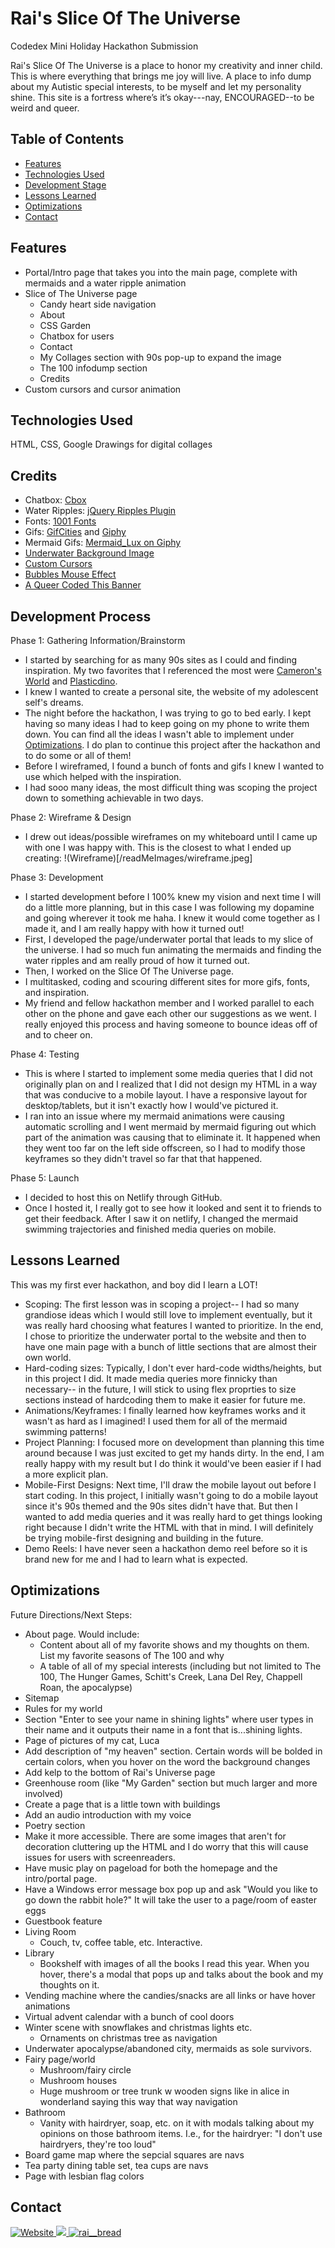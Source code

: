 # Rai's Slice Of The Universe
Codedex Mini Holiday Hackathon Submission

Rai's Slice Of The Universe is a place to honor my creativity and inner child. This is where everything that brings me joy will live. A place to info dump about my Autistic special interests, to be myself and let my personality shine. This site is a fortress where’s it’s okay---nay, ENCOURAGED--to be weird and queer.

## Table of Contents
- [Features](#features)
- [Technologies Used](#technologies-used)
- [Development Stage](#development-stage)
- [Lessons Learned](#lessons-learned)
- [Optimizations](#optimizations)
- [Contact](#contact)

## Features
- Portal/Intro page that takes you into the main page, complete with mermaids and a water ripple animation
- Slice of The Universe page
  - Candy heart side navigation
  - About
  - CSS Garden
  - Chatbox for users
  - Contact
  - My Collages section with 90s pop-up to expand the image
  - The 100 infodump section
  - Credits
- Custom cursors and cursor animation

## Technologies Used
HTML, CSS, Google Drawings for digital collages

## Credits
- Chatbox: [Cbox](https://www.cbox.ws)
- Water Ripples: [jQuery Ripples Plugin](https://github.com/sirxemic/jquery.ripples/tree/master)
- Fonts: [1001 Fonts](https://www.1001fonts.com/)
- Gifs: [GifCities](https://gifcities.org/) and [Giphy](https://giphy.com/)
- Mermaid Gifs: [Mermaid_Lux on Giphy](https://giphy.com/Mermaid_Lux)
- [Underwater Background Image](https://unsplash.com/)
- [Custom Cursors](https://www.cursors-4u.com/)
- [Bubbles Mouse Effect](https://www.mf2fm.com/rv/)
- [A Queer Coded This Banner](https://plasticdino.neocities.org/buttons/queer.png)

## Development Process
Phase 1: Gathering Information/Brainstorm
- I started by searching for as many 90s sites as I could and finding inspiration. My two favorites that I referenced the most were [Cameron's World](https://cameronsworld.net/) and [Plasticdino](https://plasticdino.neocities.org/). 
- I knew I wanted to create a personal site, the website of my adolescent self's dreams.
- The night before the hackathon, I was trying to go to bed early. I kept having so many ideas I had to keep going on my phone to write them down. You can find all the ideas I wasn't able to implement under [Optimizations](#optimizations). I do plan to continue this project after the hackathon and to do some or all of them!
- Before I wireframed, I found a bunch of fonts and gifs I knew I wanted to use which helped with the inspiration.
- I had sooo many ideas, the most difficult thing was scoping the project down to something achievable in two days. 

Phase 2: Wireframe & Design
- I drew out ideas/possible wireframes on my whiteboard until I came up with one I was happy with. This is the closest to what I ended up creating:
!(Wireframe)[/readMeImages/wireframe.jpeg]

Phase 3: Development
- I started development before I 100% knew my vision and next time I will do a little more planning, but in this case I was following my dopamine and going wherever it took me haha. I knew it would come together as I made it, and I am really happy with how it turned out!
- First, I developed the page/underwater portal that leads to my slice of the universe. I had so much fun animating the mermaids and finding the water ripples and am really proud of how it turned out.
- Then, I worked on the Slice Of The Universe page.
- I multitasked, coding and scouring different sites for more gifs, fonts, and inspiration.
- My friend and fellow hackathon member and I worked parallel to each other on the phone and gave each other our suggestions as we went. I really enjoyed this process and having someone to bounce ideas off of and to cheer on.

Phase 4: Testing
- This is where I started to implement some media queries that I did not originally plan on and I realized that I did not design my HTML in a way that was conducive to a mobile layout. I have a responsive layout for desktop/tablets, but it isn't exactly how I would've pictured it. 
- I ran into an issue where my mermaid animations were causing automatic scrolling and I went mermaid by mermaid figuring out which part of the animation was causing that to eliminate it. It happened when they went too far on the left side offscreen, so I had to modify those keyframes so they didn't travel so far that that happened.

Phase 5: Launch
- I decided to host this on Netlify through GitHub.
- Once I hosted it, I really got to see how it looked and sent it to friends to get their feedback. After I saw it on netlify, I changed the mermaid swimming trajectories and finished media queries on mobile.

## Lessons Learned
This was my first ever hackathon, and boy did I learn a LOT!
- Scoping: The first lesson was in scoping a project-- I had so many grandiose ideas which I would still love to implement eventually, but it was really hard choosing what features I wanted to prioritize. In the end, I chose to prioritize the underwater portal to the website and then to have one main page with a bunch of little sections that are almost their own world.
- Hard-coding sizes: Typically, I don't ever hard-code widths/heights, but in this project I did. It made media queries more finnicky than necessary-- in the future, I will stick to using flex proprties to size sections instead of hardcoding them to make it easier for future me.
- Animations/Keyframes: I finally learned how keyframes works and it wasn't as hard as I imagined! I used them for all of the mermaid swimming patterns!
- Project Planning: I focused more on development than planning this time around because I was just excited to get my hands dirty. In the end, I am really happy with my result but I do think it would've been easier if I had a more explicit plan.
- Mobile-First Designs: Next time, I'll draw the mobile layout out before I start coding. In this project, I initially wasn't going to do a mobile layout since it's 90s themed and the 90s sites didn't have that. But then I wanted to add media queries and it was really hard to get things looking right because I didn't write the HTML with that in mind. I will definitely be trying mobile-first designing and building in the future.
- Demo Reels: I have never seen a hackathon demo reel before so it is brand new for me and I had to learn what is expected.

## Optimizations
Future Directions/Next Steps:
- About page. Would include:
  - Content about all of my favorite shows and my thoughts on them. List my favorite seasons of The 100 and why
  - A table of all of my special interests (including but not limited to The 100, The Hunger Games, Schitt's Creek, Lana Del Rey, Chappell Roan, the apocalypse)
- Sitemap
- Rules for my world
- Section "Enter to see your name in shining lights" where user types in their name and it outputs their name in a font that is...shining lights.
- Page of pictures of my cat, Luca
- Add description of "my heaven" section. Certain words will be bolded in certain colors, when you hover on the word the background changes
- Add kelp to the bottom of Rai's Universe page
- Greenhouse room (like "My Garden" section but much larger and more involved)
- Create a page that is a little town with buildings
- Add an audio introduction with my voice
- Poetry section
- Make it more accessible. There are some images that aren't for decoration cluttering up the HTML and I do worry that this will cause issues for users with screenreaders.
- Have music play on pageload for both the homepage and the intro/portal page.
- Have a Windows error message box pop up and ask "Would you like to go down the rabbit hole?" It will take the user to a page/room of easter eggs
- Guestbook feature
- Living Room
  - Couch, tv, coffee table, etc. Interactive.
- Library
  - Bookshelf with images of all the books I read this year. When you hover, there's a modal that pops up and talks about the book and my thoughts on it. 
- Vending machine where the candies/snacks are all links or have hover animations
- Virtual advent calendar with a bunch of cool doors
- Winter scene with snowflakes and christmas lights etc.
  - Ornaments on christmas tree as navigation
- Underwater apocalypse/abandoned city, mermaids as sole survivors.
- Fairy page/world
  - Mushroom/fairy circle
  - Mushroom houses
  - Huge mushroom or tree trunk w wooden signs like in alice in wonderland saying this way that way navigation
- Bathroom
  - Vanity with hairdryer, soap, etc. on it with modals talking about my opinions on those bathroom items. I.e., for the hairdryer: "I don't use hairdryers, they're too loud"
- Board game map where the sepcial squares are navs
- Tea party dining table set, tea cups are navs
- Page with lesbian flag colors

## Contact
<p> 
  <a href="https://raisadorzback.netlify.app/" target="blank">
    <img src="https://img.shields.io/badge/Website-563d7c?&style=for-the-badge" alt="Website">
  </a>
  <a href="https://www.linkedin.com/in/raisa-d/">
    <img src="https://img.shields.io/badge/LinkedIn-046E6D?logo=linkedin&style=for-the-badge">
  </a>
  <a href="https://twitter.com/rai__bread" target="blank">
    <img src="https://img.shields.io/badge/Twitter-563d7c?logo=twitter&style=for-the-badge&logoColor=white" alt="rai__bread" />
  </a> 
</p>